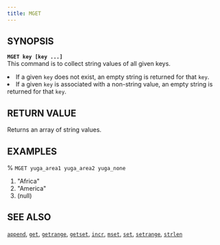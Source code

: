 ```yaml
---
title: MGET
---
```


## SYNOPSIS
<code><b>MGET key [key ...]</b></code><br>
This command is to collect string values of all given keys.
<li>If a given <code>key</code> does not exist, an empty string is returned for that <code>key</code>.</li>
<li>If a given <code>key</code> is associated with a non-string value, an empty string is returned for that <code>key</code>.</li>

## RETURN VALUE
Returns an array of string values.

## EXAMPLES
% <code>MGET yuga_area1 yuga_area2 yuga_none</code><br>
1) "Africa"<br>
2) "America"<br>
3) (null)<br>

## SEE ALSO
[`append`](/api/redis/append/), [`get`](/api/redis/get/), [`getrange`](/api/redis/getrange/), [`getset`](/api/redis/getset/), [`incr`](/api/redis/incr/), [`mset`](/api/redis/mset/), [`set`](/api/redis/set/), [`setrange`](/api/redis/setrange/), [`strlen`](/api/redis/strlen/)